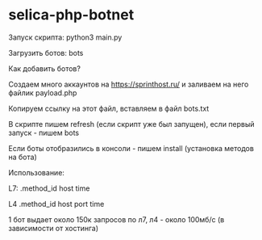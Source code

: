# selica-php-botnet

Запуск скрипта: python3 main.py

Загрузить ботов: bots


Как добавить ботов?

Создаем много аккаунтов на https://sprinthost.ru/ и заливаем на него файлик payload.php

Копируем ссылку на этот файл, вставляем в файл bots.txt

В скрипте пишем refresh (если скрипт уже был запущен), если первый запуск - пишем bots

Если боты отобразились в консоли - пишем install (установка методов на бота)

Использование: 

L7: .method_id host time

L4 .method_id host port time



1 бот выдает около 150к запросов по л7, л4 - около 100мб/с (в зависимости от хостинга)
